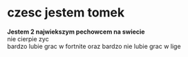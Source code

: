 # czesc jestem tomek 
<b> Jestem 2 najwiekszym pechowcem na swiecie </b><br>
nie cierpie zyc<br>
bardzo lubie grac w fortnite oraz bardzo nie lubie grac w lige 

